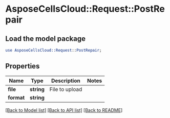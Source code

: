 # AsposeCellsCloud::Request::PostRepair 

## Load the model package
```perl
use AsposeCellsCloud::Request::PostRepair;
```

## Properties
Name | Type | Description | Notes
------------ | ------------- | ------------- | -------------
**file** | **string** | File to upload |
**format** | **string** |  |  

[[Back to Model list]](../README.md#documentation-for-requests) [[Back to API list]](../README.md#documentation-for-api-endpoints) [[Back to README]](../README.md)

